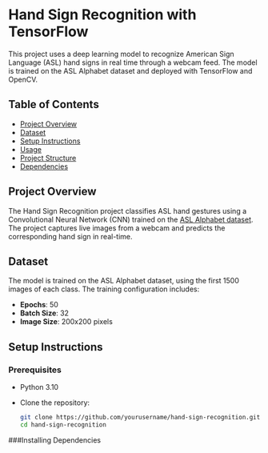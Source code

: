 # Hand Sign Recognition with TensorFlow

This project uses a deep learning model to recognize American Sign Language (ASL) hand signs in real time through a webcam feed. The model is trained on the ASL Alphabet dataset and deployed with TensorFlow and OpenCV.

## Table of Contents
- [Project Overview](#project-overview)
- [Dataset](#dataset)
- [Setup Instructions](#setup-instructions)
- [Usage](#usage)
- [Project Structure](#project-structure)
- [Dependencies](#dependencies)

## Project Overview

The Hand Sign Recognition project classifies ASL hand gestures using a Convolutional Neural Network (CNN) trained on the [ASL Alphabet dataset](https://www.kaggle.com/datasets/grassknoted/asl-alphabet). The project captures live images from a webcam and predicts the corresponding hand sign in real-time.

## Dataset

The model is trained on the ASL Alphabet dataset, using the first 1500 images of each class. The training configuration includes:
- **Epochs**: 50
- **Batch Size**: 32
- **Image Size**: 200x200 pixels

## Setup Instructions

### Prerequisites

- Python 3.10
- Clone the repository:

   ```bash
   git clone https://github.com/yourusername/hand-sign-recognition.git
   cd hand-sign-recognition

###Installing Dependencies
